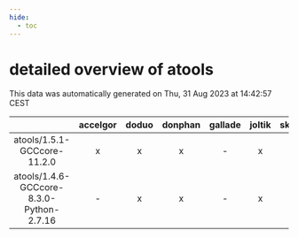 ```yaml
---
hide:
  - toc
---
```


detailed overview of atools
===========================


This data was automatically generated on Thu, 31 Aug 2023 at 14:42:57 CEST  

| |accelgor|doduo|donphan|gallade|joltik|skitty|swalot|victini|
| :---: | :---: | :---: | :---: | :---: | :---: | :---: | :---: | :---: |
|atools/1.5.1-GCCcore-11.2.0|x|x|x|-|x|x|x|x|
|atools/1.4.6-GCCcore-8.3.0-Python-2.7.16|-|x|x|-|x|x|-|x|
